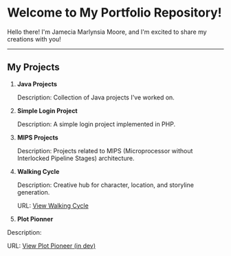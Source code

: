 
# Welcome to My Portfolio Repository!

Hello there! I'm Jamecia Marlynsia Moore, and I'm excited to share my creations with you!

---

## My Projects

1. **Java Projects**
   
   Description: Collection of Java projects I've worked on.
   
2. **Simple Login Project**
   
   Description: A simple login project implemented in PHP.
   
3. **MIPS Projects**
   
   Description: Projects related to MIPS (Microprocessor without Interlocked Pipeline Stages) architecture.
   
4. **Walking Cycle**
   
   Description: Creative hub for character, location, and storyline generation.
   
   URL: [View Walking Cycle](https://jamecia-portfolio.netlify.app/walking-cycle)

5.  **Plot Pionner**
   
   Description: 
   
   URL: [View Plot Pioneer (in dev)](https://splendid-marzipan-1f5ffc.netlify.app/)
